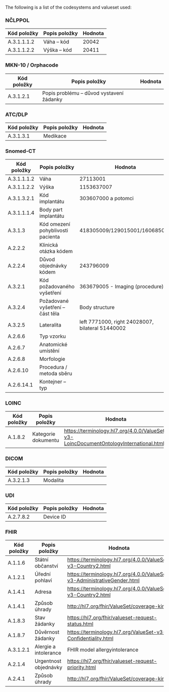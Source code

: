 The following is a list of the codesystems and valueset used:

### NČLPPOL

| Kód položky | Popis položky | Hodnota |
| ----------- | ------------- | ------- |
| A.3.1.1.1.2 | Váha – kód    | 20042   |
| A.3.1.1.2.2 | Výška – kód   | 20411   |

### MKN-10 / Orphacode

| Kód položky | Popis položky                            | Hodnota |
| ----------- | ---------------------------------------- | ------- |
| A.3.1.2.1   | Popis problému – důvod vystavení žádanky |         |

### ATC/DLP

| Kód položky | Popis položky | Hodnota |
| ----------- | ------------- | ------- |
| A.3.1.3.1   | Medikace      |         |

### Snomed-CT

| Kód položky | Popis položky                     | Hodnota                                          |
| ----------- | --------------------------------- | ------------------------------------------------ |
| A.3.1.1.1.2 | Váha                              | 27113001                                         |
| A.3.1.1.2.2 | Výška                             | 1153637007                                       |
| A.3.1.3.2.1 | Kód implantátu                    | 303607000 a potomci                              |
| A.3.1.1.1.4 | Body part implantátu              |                                                  |
| A.3.1.3     | Kód omezení pohyblivosti pacienta | 418305009/129015001/160685001                    |
| A.2.2.2     | Klinická otázka kódem             |                                                  |
| A.2.2.4     | Důvod objednávky kódem            | 243796009                                        |
| A.3.2.1     | Kód požadovaného vyšetření        | 363679005 - Imaging (procedure)                  |
| A.3.2.4     | Požadované vyšetření – část těla  | Body structure                                   |
| A.3.2.5     | Lateralita                        | left 7771000, right 24028007, bilateral 51440002 |
| A.2.6.6     | Typ vzorku                        |                                                  |
| A.2.6.7     | Anatomické umístění               |                                                  |
| A.2.6.8     | Morfologie                        |                                                  |
| A.2.6.10    | Procedura / metoda sběru          |                                                  |
| A.2.6.14.1  | Kontejner – typ                   |                                                  |

### LOINC

| Kód položky | Popis položky       | Hodnota                                                                               |
| ----------- | ------------------- | ------------------------------------------------------------------------------------- |
| A.1.8.2     | Kategorie dokumentu | https://terminology.hl7.org/4.0.0/ValueSet-v3-LoincDocumentOntologyInternational.html |

### DICOM

| Kód položky | Popis položky | Hodnota |
| ----------- | ------------- | ------- |
| A.3.2.1.3   | Modalita      |         |

### UDI

| Kód položky | Popis položky | Hodnota |
| ----------- | ------------- | ------- |
| A.2.7.8.2   | Device ID     |         |

### FHIR

| Kód položky | Popis položky         | Hodnota                                                                 |
| ----------- | --------------------- | ----------------------------------------------------------------------- |
| A.1.1.6     | Státní občanství      | https://terminology.hl7.org/4.0.0/ValueSet-v3-Country2.html             |
| A.1.2.1     | Úřední pohlaví        | https://terminology.hl7.org/4.0.0/ValueSet-v3-AdministrativeGender.html |
| A.1.4.1     | Adresa                | https://terminology.hl7.org/4.0.0/ValueSet-v3-Country2.html             |
| A.1.4.1     | Způsob úhrady         | http://hl7.org/fhir/ValueSet/coverage-kind                              |
| A.1.8.3     | Stav žádanky          | https://hl7.org/fhir/valueset-request-status.html                       |
| A.1.8.7     | Důvěrnost žádanky     | https://terminology.hl7.org/ValueSet-v3-Confidentiality.html            |
| A.3.1.2.1   | Alergie a intolerance | FHIR model allergyintolerance                                           |
| A.2.1.4     | Urgentnost objednávky | https://hl7.org/fhir/valueset-request-priority.html                     |
| A.2.4.1     | Způsob úhrady         | http://hl7.org/fhir/ValueSet/coverage-kind                              |
